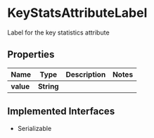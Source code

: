 

# KeyStatsAttributeLabel

Label for the key statistics attribute

## Properties

Name | Type | Description | Notes
------------ | ------------- | ------------- | -------------
**value** | **String** |  | 


## Implemented Interfaces

* Serializable



